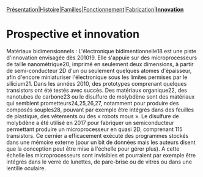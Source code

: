 [Présentation](index.md)|[Histoire](histoire.md)|[Familles](familles.md)|[Fonctionnement](fonctionnement.md)|[Fabrication](fabrication.md)|**[Innovation](innovation.md)**

<h1>Prospective et innovation</h1>

Matériaux bidimensionnels : L'électronique bidimentionnelle18 est une piste d'innovation envisagée dès 201019. Elle s'appuie sur des microprocesseurs de taille nanométrique20, imprimé en seulement deux dimensions, à partir de semi-conducteur 2D d'un ou seulement quelques atomes d'épaisseur, afin d'encore miniaturiser l'électronique sous les limites permises par le silicium21.
Dans les années 2010, des prototypes comprenant quelques transistors ont été testés avec succès.
Des matériaux organique22, des nanotubes de carbone23 ou le disulfure de molybdène sont des matériaux qui semblent prometteurs24,25,26,27, notamment pour produire des composés souples28, pouvant par exemple être intégrés dans des feuilles de plastique, des vêtements ou des « robots mous ». Le disulfure de molybdène a été utilisé en 2017 pour fabriquer un semiconducteur permettant produire un microprocesseur en quasi 2D, comprenant 115 transistors. Ce cernier a efficacement exécuté des programmes stockés dans une mémoire externe (pour un bit de données mais les auteurs disent que la conception peut être mise à l'échelle pour gérer plus). A cette échelle les microprocesseurs sont invisibles et pourraient par exemple être intégrés dans le verre de lunettes, de pare-brise ou de vitres ou dans une lentille oculaire.
